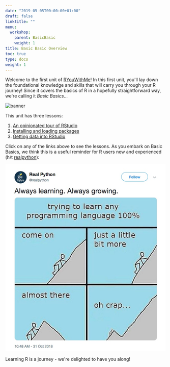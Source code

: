 ```yaml
---
date: "2019-05-05T00:00:00+01:00"
draft: false
linktitle: ""
menu:
  workshop:
    parent: BasicBasic
    weight: 1
title: Basic Basic Overview
toc: true
type: docs
weight: 1
---
```


Welcome to the first unit of [RYouWithMe](/courses/workshop/_index/)! In this first unit, you'll lay down the foundational knowledge and skills that will carry you through your R journey! Since it covers the basics of R in a hopefully straightforward way, we're calling it *Basic Basics*... 

![banner](/workshop/01-BasicBasics-0_files/basicbasicsbanner.jpg)


This unit has three lessons:

1. [An opinionated tour of RStudio](/courses/workshop/01-BasicBasics-1/)
2. [Installing and loading packages](/courses/workshop/01-BasicBasics-2/)
3. [Getting data into RStudio](/courses/workshop/01-BasicBasics-3/)

Click on any of the links above to see the lessons. As you embark on Basic Basics, we think this is a useful reminder for R users new and experienced (h/t [realpython](twitter.com/realpython)):


![coding mountain](/static/img/bblearning.jpg)

Learning R is a journey - we're delighted to have you along!
